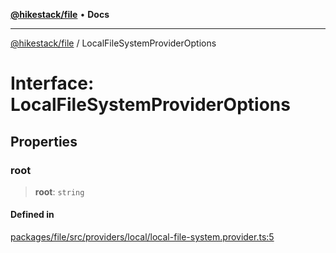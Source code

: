 [**@hikestack/file**](/official/reference/file/index.md) • **Docs**

***

[@hikestack/file](/official/reference/file/globals.md) / LocalFileSystemProviderOptions

# Interface: LocalFileSystemProviderOptions

## Properties

### root

> **root**: `string`

#### Defined in

[packages/file/src/providers/local/local-file-system.provider.ts:5](https://github.com/hikestack/hike/blob/2d4ca98e0cdf7a421674f597d4960cda8cd728c8/packages/file/src/providers/local/local-file-system.provider.ts#L5)
